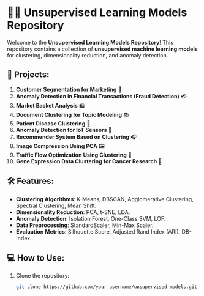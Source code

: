 # 🧑‍💻 Unsupervised Learning Models Repository

Welcome to the **Unsupervised Learning Models Repository**! This repository contains a collection of **unsupervised machine learning models** for clustering, dimensionality reduction, and anomaly detection.

## 🚀 **Projects**:

1. **Customer Segmentation for Marketing** 🛒
2. **Anomaly Detection in Financial Transactions (Fraud Detection)** 💳
3. **Market Basket Analysis** 🛍️
4. **Document Clustering for Topic Modeling** 📚
5. **Patient Disease Clustering** 🏥
6. **Anomaly Detection for IoT Sensors** 🔌
7. **Recommender System Based on Clustering** 🎧
8. **Image Compression Using PCA** 🖼️
9. **Traffic Flow Optimization Using Clustering** 🚗
10. **Gene Expression Data Clustering for Cancer Research** 🧬

## 🛠️ **Features**:
- **Clustering Algorithms**: K-Means, DBSCAN, Agglomerative Clustering, Spectral Clustering, Mean Shift.
- **Dimensionality Reduction**: PCA, t-SNE, LDA.
- **Anomaly Detection**: Isolation Forest, One-Class SVM, LOF.
- **Data Preprocessing**: StandardScaler, Min-Max Scaler.
- **Evaluation Metrics**: Silhouette Score, Adjusted Rand Index (ARI), DB-Index.

## 💻 **How to Use**:

1. Clone the repository:
   ```bash
   git clone https://github.com/your-username/unsupervised-models.git
